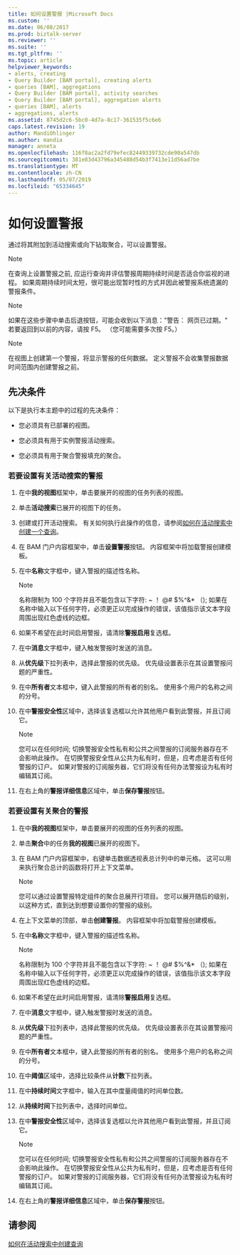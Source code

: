 ```yaml
---
title: 如何设置警报 |Microsoft Docs
ms.custom: ''
ms.date: 06/08/2017
ms.prod: biztalk-server
ms.reviewer: ''
ms.suite: ''
ms.tgt_pltfrm: ''
ms.topic: article
helpviewer_keywords:
- alerts, creating
- Query Builder [BAM portal], creating alerts
- queries [BAM], aggregations
- Query Builder [BAM portal], activity searches
- Query Builder [BAM portal], aggregation alerts
- queries [BAM], alerts
- aggregations, alerts
ms.assetid: 8745d2c6-5bc0-4d7a-8c17-361535f5c6e6
caps.latest.revision: 19
author: MandiOhlinger
ms.author: mandia
manager: anneta
ms.openlocfilehash: 116f8ac2a2fd79efec82449339732cde90a547db
ms.sourcegitcommit: 381e83d43796a345488d54b3f7413e11d56ad7be
ms.translationtype: MT
ms.contentlocale: zh-CN
ms.lasthandoff: 05/07/2019
ms.locfileid: "65334645"
---
```

# <a name="how-to-set-an-alert"></a>如何设置警报
通过将其附加到活动搜索或向下钻取聚合，可以设置警报。  
  
> [!NOTE]
>  在查询上设置警报之前, 应运行查询并评估警报周期持续时间是否适合你监视的进程。 如果周期持续时间太短，很可能出现暂时性的方式并因此被警报系统遗漏的警报条件。  
  
> [!NOTE]
>  如果在这些步骤中单击后退按钮，可能会收到以下消息："警告： 网页已过期。" 若要返回到以前的内容，请按 F5。 （您可能需要多次按 F5。）  
  
> [!NOTE]
>  在视图上创建第一个警报，将显示警报的任何数据。 定义警报不会收集警报数据时间范围内创建警报之前。  
  
## <a name="prerequisites"></a>先决条件  
 以下是执行本主题中的过程的先决条件：  
  
-   您必须具有已部署的视图。  
  
-   您必须具有用于实例警报活动搜索。  
  
-   您必须具有用于聚合警报填充的聚合。  
  
### <a name="to-set-an-alert-on-an-activity-search"></a>若要设置有关活动搜索的警报  
  
1.  在中**我的视图**框架中，单击要展开的视图的任务列表的视图。  
  
2.  单击**活动搜索**已展开的视图下的任务。  
  
3.  创建或打开活动搜索。 有关如何执行此操作的信息，请参阅[如何在活动搜索中创建一个查询](../core/how-to-create-a-query-in-activity-search.md)。  
  
4.  在 BAM 门户内容框架中，单击**设置警报**按钮。 内容框架中将加载警报创建模板。  
  
5.  在中**名称**文字框中，键入警报的描述性名称。  
  
    > [!NOTE]
    >  名称限制为 100 个字符并且不能包含以下字符: ~ ！ @# $%^&amp;* （); 如果在名称中输入以下任何字符，必须更正以完成操作的错误，该值指示该文本字段周围出现红色虚线的边框。  
  
6.  如果不希望在此时间启用警报，请清除**警报启用**复选框。  
  
7.  在中**消息**文字框中，键入触发警报时发送的消息。  
  
8.  从**优先级**下拉列表中，选择此警报的优先级。 优先级设置表示在其设置警报问题的严重性。  
  
9. 在中**所有者**文本框中，键入此警报的所有者的别名。 使用多个用户的名称之间的分号。  
  
10. 在中**警报安全性**区域中，选择该复选框以允许其他用户看到此警报，并且订阅它。  
  
    > [!NOTE]
    >  您可以在任何时间; 切换警报安全性私有和公共之间警报的订阅服务器存在不会影响此操作。 在切换警报安全性从公共为私有时，但是，应考虑是否有任何警报的订户。 如果对警报的订阅服务器，它们将没有任何办法警报设为私有时编辑其订阅。  
  
11. 在右上角的**警报详细信息**区域中，单击**保存警报**按钮。  
  
### <a name="to-set-an-alert-on-an-aggregation"></a>若要设置有关聚合的警报  
  
1.  在中**我的视图**框架中，单击要展开的视图的任务列表的视图。  
  
2.  单击**聚合**中的任务**我的视图**已展开的视图下。  
  
3.  在 BAM 门户内容框架中，右键单击数据透视表总计列中的单元格。 这可以用来执行聚合总计的函数将打开上下文菜单。  
  
    > [!NOTE]
    >  您可以通过设置警报特定组件的聚合总展开行项目。 您可以展开随后的级别，以这种方式，直到达到想要设置你的警报的级别。  
  
4.  在上下文菜单的顶部，单击**创建警报**。 内容框架中将加载警报创建模板。  
  
5.  在中**名称**文字框中，键入警报的描述性名称。  
  
    > [!NOTE]
    >  名称限制为 100 个字符并且不能包含以下字符: ~ ！ @# $%^&amp;* （); 如果在名称中输入以下任何字符，必须更正以完成操作的错误，该值指示该文本字段周围出现红色虚线的边框。  
  
6.  如果不希望在此时间启用警报，请清除**警报启用**复选框。  
  
7.  在中**消息**文字框中，键入触发警报时发送的消息。  
  
8.  从**优先级**下拉列表中，选择此警报的优先级。 优先级设置表示在其设置警报问题的严重性。  
  
9. 在中**所有者**文本框中，键入此警报的所有者的别名。 使用多个用户的名称之间的分号。  
  
10. 在中**阈值**区域中，选择比较条件从**计数**下拉列表。  
  
11. 在中**持续时间**文字框中，输入在其中度量阈值的时间单位数。  
  
12. 从**持续时间**下拉列表中，选择时间单位。  
  
13. 在中**警报安全性**区域中，选择该复选框以允许其他用户看到此警报，并且订阅它。  
  
    > [!NOTE]
    >  您可以在任何时间; 切换警报安全性私有和公共之间警报的订阅服务器存在不会影响此操作。 在切换警报安全性从公共为私有时，但是，应考虑是否有任何警报的订户。 如果对警报的订阅服务器，它们将没有任何办法警报设为私有时编辑其订阅。  
  
14. 在右上角的**警报详细信息**区域中，单击**保存警报**按钮。  
  
## <a name="see-also"></a>请参阅  
 [如何在活动搜索中创建查询](../core/how-to-create-a-query-in-activity-search.md)